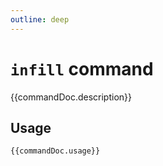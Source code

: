 ```yaml
---
outline: deep
---
```

# `infill` command

<script setup lang="ts">
import {data as docs} from "./cli.data.js";
const commandDoc = docs.infill;
</script>

{{commandDoc.description}}

## Usage
```shell-vue
{{commandDoc.usage}}
```
<div v-html="commandDoc.options"></div>
